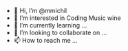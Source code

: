 - 👋 Hi, I’m @mmichil
- 👀 I’m interested in Coding Music wine 
- 🌱 I’m currently learning ...
- 💞️ I’m looking to collaborate on ...
- 📫 How to reach me ...

<!---
mmichil/mmichil is a ✨ special ✨ repository because its `README.md` (this file) appears on your GitHub profile.
You can click the Preview link to take a look at your changes.
--->

